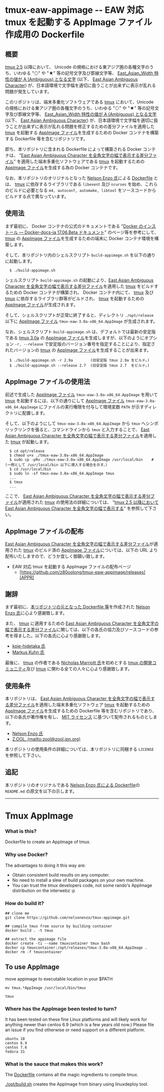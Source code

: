 # tmux-eaw-appimage -- EAW 対応 tmux を起動する AppImage ファイル作成用の Dockerfile

## 概要

[tmux 2.5][TMUX] 以降において、 Unicode の規格における東アジア圏の各種文字のうち、いわゆる "◎" や "★" 等の記号文字及び罫線文字等、 [East_Asian_Width 特性の値が A (Ambiguous) となる文字][EAWA] (以下、 [East Asian Ambiguous Character][EAWA]) が、日本語環境で文字幅を適切に扱うことが出来ずに表示が乱れる問題が発生しています。

このリポジトリは、端末多重化ソフトウェアである [tmux][TMUX] において、Unicode の規格における東アジア圏の各種文字のうち、いわゆる "◎" や "★" 等の記号文字及び罫線文字等、 [East_Asian_Width 特性の値が A (Ambiguous) となる文字][EAWA] (以下、 [East Asian Ambiguous Character][EAWA]) が、日本語環境で文字幅を適切に扱うことが出来ずに表示が乱れる問題を修正するための差分ファイルを適用した [tmux][TMUX] を起動する [AppImage ファイル][APPI]を生成するための Docker コンテナを構築する Dockerfile 等を含むリポジトリです。

即ち、本リポジトリに含まれる Dockerfile によって構築される Docker コンテナは、 "[East Asian Ambiguous Character を全角文字の幅で表示する差分ファイル][GST1]" を適用した端末多重化ソフトウェアである [tmux][TMUX] を起動するための [AppImage ファイル][APPI]を生成する為の Docker コンテナです。

なお、本リポジトリのオリジナルとなった [Nelson Enzo 氏][NELS]による [Dockerfile][TAPP] とは、 [tmux][TMUX] に依存するライブラリである ```libevent``` 及び ```ncurses``` を始め、これらのビルドに必要となる ```m4, autoconf, automake, libtool``` をソースコードからビルドする点で異なっています。

## 使用法

まず最初に、 Docker コンテナの公式のドキュメントである "[Docker のインストール — Docker-docs-ja 17.06.Beta ドキュメント][DCK1]" のページ等を参考にして、 [tmux][TMUX] の [AppImage ファイル][APPI]を生成するための端末に Docker コンテナ環境を構築します。

そして、本リポジトリ内のシェルスクリプト ```build-appimage.sh``` を以下の通りに起動します。

```
  $ ./build-appimage.sh
```

シェルスクリプト ```build-appimage.sh``` の起動により、[East Asian Ambiguous Character を全角文字の幅で表示する差分ファイル][GST1]を適用した [tmux][TMUX] をビルドするための Docker コンテナが構築され、 Docker コンテナ内にて、 [tmux][TMUX] 及び [tmux][TMUX] に依存するライブラリ群等がビルドされ、 [tmux][TMUX] を起動するための [AppImage ファイル][APPI]が生成されます。

そして、シェルスクリプトが正常に終了すると、ディレクトリ ```./opt/release``` 以下に [AppImage ファイル][APPI] ```tmux-eaw-3.0a-x86_64.AppImage``` が生成されます。

なお、シェルスクリプト ```build-appimage.sh``` は、デフォルトでは最新の安定版である [tmux 3.0a][TMUX] の [AppImage ファイル][APPI]を生成しますが、以下のようにオプション ```-r, --release``` で安定版のバージョン番号を指定することにより、指定されたバージョンの [tmux][TMUX] の [AppImage ファイル][APPI]を生成することが出来ます。

```
  $ ./build-appimage.sh -r 2.9a        (旧安定版 tmux 2.9a をビルド。)
  $ ./build-appimage.sh --release 2.7  (旧安定版 tmux 2.7  をビルド。)
```

## AppImage ファイルの使用法

前述で生成した [AppImage ファイル][APPI] ```tmux-eaw-3.0a-x86_64.AppImage``` を用いて [tmux][TMUX] を起動するには、以下の通りにして  [AppImage ファイル][APPI] ```tmux-eaw-3.0a-x86_64.AppImage``` にファイルの実行権限を付与して環境変数 ```PATH``` が示すディレクトリに配置します。

そして、以下のようにして ```tmux-eaw-3.0a-x86_64.AppImage``` から ```tmux``` へシンボリックリンクを張ると、コマンドラインから ```tmux``` と入力することで、 [East Asian Ambiguous Character を全角文字の幅で表示する差分ファイル][GST1]を適用した [tmux][TMUX] が起動します。

```
  $ cd opt/release
  $ chmod u+x ./tmux-eaw-3.0a-x86_64.AppImage
  $ sudo cp -pRv ./tmux-eaw-3.0a-x86_64.AppImage /usr/local/bin    # (一例として /usr/local/bin 以下に導入する場合を示す。)
  $ cd /usr/local/bin
  $ sudo ln -sf tmux-eaw-3.0a-x86_64.AppImage tmux
  ...
  $ tmux
  ...
```

ここで、 [East Asian Ambiguous Character を全角文字の幅で表示する差分ファイル][GST1]が適用された [tmux][TMUX] の使用法の詳細については、 "[tmux 2.5 以降において East Asian Ambiguous Character を全角文字の幅で表示する][GST1]" を参照して下さい。

## AppImage ファイルの配布

[East Asian Ambiguous Character を全角文字の幅で表示する差分ファイル][GST1]が適用された [tmux][TMUX] のビルド済の [AppImage ファイル][APPI]については、以下の URL より配布いたしますので、どうか宜しく御願い致します。

- EAW 対応 tmux を起動する AppImage ファイルの配布ページ
    - [https://github.com/z80oolong/tmux-eaw-appimage/releases][APPR]

## 謝辞

まず最初に、[本リポジトリの元となった Dockerfile 等][TAPP]を作成された [Nelson Enzo 氏][NELS]に心より感謝致します。

また、 [tmux][TMUX] に適用するための [East Asian Ambiguous Character を全角文字の幅で表示する差分ファイル][GST1]に関しては、以下の各氏の協力及びソースコードの参考を得ました。以下の各氏に心より感謝致します。

- [koie-hidetaka 氏][KOIE]
- [Markus Kuhn 氏][DRMK]

最後に、 [tmux][TMUX] の作者である [Nicholas Marriott 氏][NICM]を初めとする [tmux の開発コミュニティ][TMUX]及び [tmux][TMUX] に関わる全ての人々に心より感謝致します。

## 使用条件

本リポジトリは、 [East Asian Ambiguous Character を全角文字の幅で表示する差分ファイル][GST1]を適用した端末多重化ソフトウェア [tmux][TMUX] を起動するための [AppImage ファイル][APPI]を生成するための Dockerfile 等を含むリポジトリであり、以下の各氏が著作権を有し、 [MIT ライセンス][MITL] に基づいて配布されるものとします。

- [Nelson Enzo 氏][NELS]
- [Z.OOL. (mailto:zool@zool.jpn.org)][ZOOL]

本リポジトリの使用条件の詳細については、本リポジトリに同梱する ```LICENSE``` を参照して下さい。

## 追記

本リポジトリのオリジナルである [Nelson Enzo 氏による Dockerfile][NELT]の ```README.md``` の原文を以下の示します。

----

# Tmux AppImage

### What is this?
Dockerfile to create an AppImage of tmux.

### Why use Docker?
The advantages to doing it this way are:
- Obtain consistent build results on any computer.
- No need to install a slew of build packages on your own machine.
- You can trust the tmux developers code, not some rando's AppImage distribution on the interwebz :p

### How do build it?
```
## clone me
git clone https://github.com/nelsonenzo/tmux-appimage.git

## compile tmux from source by building container
docker build . -t tmux

## extract the appimage file
docker create -ti --name tmuxcontainer tmux bash
docker cp tmuxcontainer:/opt/releases/tmux-3.0a-x86_64.AppImage .
docker rm -f tmuxcontainer
```


## To use AppImage
move appimage to executable location in your $PATH
```
mv tmux.*AppImage /usr/local/bin/tmux

tmux
```

### Where has the AppImage been tested to turn?
It has been tested on these fine Linux platforms and will likely work for anything newer than centos 6.9 (which is a few years old now.) Please file an issue if you find otherwise or need support on a different platform.
```
ubuntu 18
centos 6.9
centos 7.6
fedora 31
```

### What is the sauce that makes this work?
The [Dockerfile](Dockerfile) contains all the magic ingredients to compile tmux.

[./opt/build.sh](opt/build.sh) creates the AppImage from binary using linuxdeploy tool.

<!-- 外部リンク一覧 -->

[APPI]:https://appimage.org/
[TMUX]:http://tmux.github.io/
[EAWA]:http://www.unicode.org/reports/tr11/#Ambiguous
[TAPP]:https://github.com/nelsonenzo/tmux-appimage
[TMRP]:https://github.com/tmux/tmux.git
[GST1]:https://github.com/z80oolong/tmux-eaw-fix
[APPR]:https://github.com/z80oolong/tmux-eaw-appimage/releases
[DCK1]:http://docs.docker.jp/engine/installation/
[NELS]:https://github.com/nelsonenzo
[NELT]:https://github.com/nelsonenzo/tmux-appimage
[KOIE]:https://github.com/koie
[DRMK]:http://www.cl.cam.ac.uk/~mgk25/
[NICM]:https://github.com/nicm
[ZOOL]:http://zool.jpn.org/
[MITL]:https://opensource.org/licenses/mit-license.php
